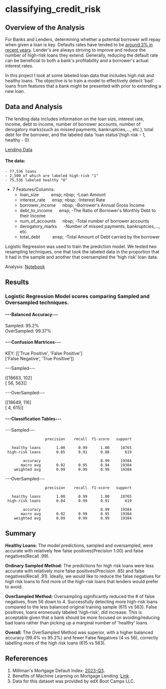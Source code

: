 # classifying_credit_risk

## Overview of the Analysis

For Banks and Lenders, determining whether a potential borrower will repay when given a loan is key. Defaults rates have tended to be [around 3% in recent years](https://www.milliman.com/en/insight/milliman-mortgage-default-index-2023-q3). 
Lender's are always striving to improve and reduce the number of high-risk loans they extend. Generally, reducing the default rate can be beneficial to both a bank's profitability and a
borrower's actual interest rates.

In this project I look at some labeled loan data that includes high risk and healthy loans. The objective is to train a model to effectively detect 'bad' loans from
features that a bank might be presented with prior to extending a new loan.  

## Data and Analysis

The lending data includes information on the loan size, interest rate, income, debt to income, number of borrower accounts, number of derogatory marks(such as missed payments, 
bankruptcies,..., etc.), total debt for the borrower, and the labeled data 'loan status'(high risk - 1, healthy - 0).

[Lending Data](https://github.com/StarkArk/classifying_credit_risk/blob/main/Credit_Risk/lending_data.csv)

#### The data:
	- 77,536 loans
	- 2,500 of which are labeled high-risk "1"
	- 75,536 labeled healthy "0"
	
* 7 Features/Columns:
	* loan_size &emsp; &emsp; ensp; nbsp; -Loan Amount
	* interest_rate &emsp; ensp; nbsp; -Interest Rate
	* borrower_income &emsp; nbsp; -Borrower's Annual Gross Income
	* debt_to_income &emsp; ensp; -The Ratio of Borrower's Monthly Debt to their Income
	* num_of_accounts &emsp; nbsp; -Total number of borrower accounts
	* derogatory_marks &emsp; -Number of missed payments, bankruptcies,..., etc. 
	* total_debt &emsp; &emsp; ensp; -Total Amount of Debt carried by the borrower

Logistic Regression was used to train the prediction model. We tested two resampling techniques, one that took the labeled data in the proportion that it had in the sample and another
that oversampled the 'high risk' loan data.

Analysis: [Notebook](https://github.com/StarkArk/classifying_credit_risk/blob/main/Credit_Risk/credit_risk_classification.ipynb)

## Results

### Logistic Regression Model scores comparing Sampled and Oversampled techniques.

#### **---Balanced Accuracy---**

  Sampled: 95.2% <br>
  OverSampled: 99.37%

#### **---Confusion Martrices---**

KEY:
[['True Positive', 'False Positive'] <br>
 ['False Negative', 'True Positive']]

  ---Sampled---

[[18663,   102] <br>
 [   56,   563]]

  ---OverSampled---

[[18649,   116] <br>
 [    4,   615]]

#### **---Classification Tables---**

  ---Sampled---

                      precision    recall  f1-score   support

       healthy loans       1.00      0.99      1.00     18765
     high-risk loans       0.85      0.91      0.88       619

            accuracy                           0.99     19384
           macro avg       0.92      0.95      0.94     19384
        weighted avg       0.99      0.99      0.99     19384


  ---OverSampled---

                      precision    recall  f1-score   support

       healthy loans       1.00      0.99      1.00     18765
     high-risk loans       0.84      0.99      0.91       619

            accuracy                           0.99     19384
           macro avg       0.92      0.99      0.95     19384
        weighted avg       0.99      0.99      0.99     19384

## Summary


**Healthy Loans:** The model predictions, sampled and oversampled, were accurate with relatively few false positives(Precision 1.00) and false negatives(Recall .99). 

**Ordinary Sampled Method:** The predictions for high risk loans were less accurate with relatively more false positives(Precision .85) and false negatives(Recall .91). Ideally, we would 
like to reduce the false negatives for high risk loans to find more of the high-risk loans that lenders would prefer to avoid.

**OverSampled Method:** Oversampling significantly reduced the # of false negatives, from 56 down to 4. Successfully detecting more high-risk loans compared to the less balanced original 
training sample (615 vs 563). False positives, loans eroneously labeled 'high-risk', did increase. This is acceptable given that a bank should be more focused on avoiding/reducing bad 
loans rather than picking up a marginal number of 'healthy' loans.

**Overall:** The OverSampled Method was superior, with a higher balanced accuracy (99.4% vs 95.2%) and fewer False Negatives (4 vs 56), correctly labelling more of the high risk loans 
(615 vs 563).

## Refererences

1. Milliman's Mortgage Default Index: [2023-Q3](https://www.milliman.com/en/insight/milliman-mortgage-default-index-2023-q3).
2. Benefits of Machine Learning on Mortgage Lending. [Link](https://plat.ai/blog/machine-learning-mortgage-lending/)
3. Data for this dataset was provided by edX Boot Camps LLC.